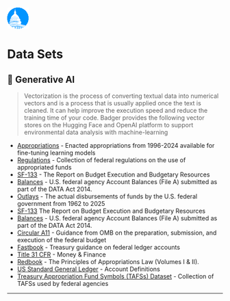 ![](https://github.com/is-leeroy-jenkins/Bubba/blob/master/Resources/Assets/GitHubImages/congress.png) 

# Data Sets

## 🧠  Generative AI

> Vectorization is the process of converting textual data into numerical vectors and is a process that is usually applied once the text is cleaned.
> It can help improve the execution speed and reduce the training time of your code. Badger provides the following vector stores on the Hugging Face and OpenAI platform to support environmental data analysis with machine-learning

- [Appropriations](https://huggingface.co/datasets/leeroy-jankins/Appropriations) - Enacted appropriations from 1996-2024 available for fine-tuning learning models
- [Regulations](https://huggingface.co/datasets/leeroy-jankins/Regulations/tree/main) - Collection of federal regulations on the use of appropriated funds
- [SF-133](https://huggingface.co/datasets/leeroy-jankins/SF133) - The Report on Budget Execution and Budgetary Resources
- [Balances](https://huggingface.co/datasets/leeroy-jankins/Balances) -  U.S. federal agency Account Balances (File A) submitted as part of the DATA Act 2014.
- [Outlays](https://huggingface.co/datasets/leeroy-jankins/Outlays) -  The actual disbursements of funds by the U.S. federal government from 1962 to 2025
- [SF-133](https://huggingface.co/datasets/leeroy-jankins/SF133) The Report on Budget Execution and Budgetary Resources
- [Balances](https://huggingface.co/datasets/leeroy-jankins/Balances) - U.S. federal agency Account Balances (File A) submitted as part of the DATA Act 2014.
- [Circular A11](https://huggingface.co/datasets/leeroy-jankins/OMB-Circular-A-11) - Guidance from OMB on the preparation, submission, and execution of the federal budget
- [Fastbook](https://huggingface.co/datasets/leeroy-jankins/FastBook) - Treasury guidance on federal ledger accounts
- [Title 31 CFR](https://huggingface.co/datasets/leeroy-jankins/Title-31-CFR-Money-and-Finance) - Money & Finance
- [Redbook](https://huggingface.co/datasets/leeroy-jankins/RedBook) - The Principles of Appropriations Law (Volumes I & II).
- [US Standard General Ledger](https://huggingface.co/datasets/leeroy-jankins/US-General-Ledger) - Account Definitions
- [Treasury Appropriation Fund Symbols (TAFSs) Dataset](https://huggingface.co/datasets/leeroy-jankins/Accounts) - Collection of TAFSs used by federal agencies
___
